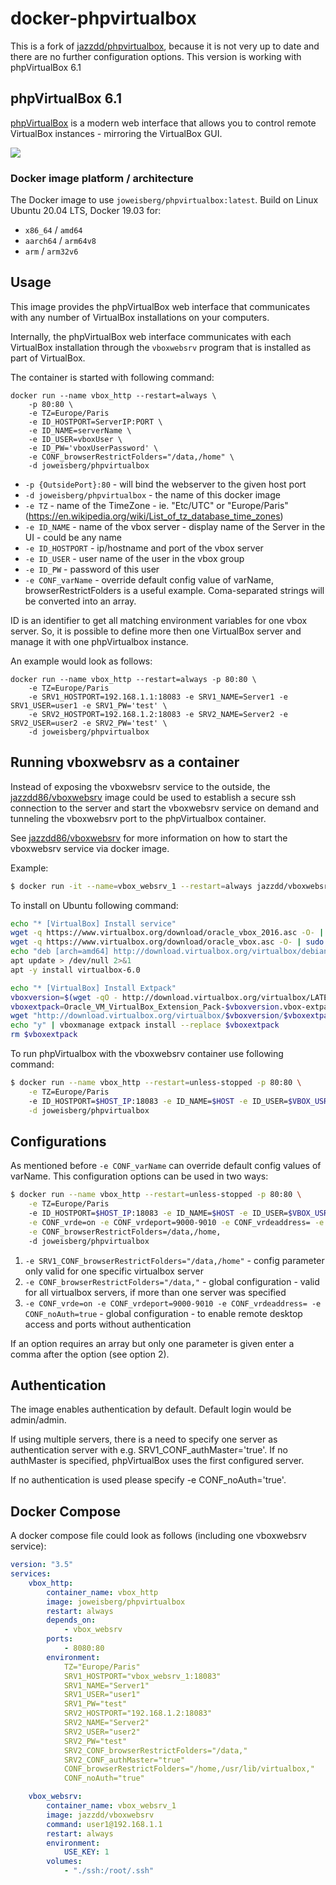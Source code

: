 # docker-phpvirtualbox

This is a fork of [jazzdd/phpvirtualbox](https://hub.docker.com/r/jazzdd/phpvirtualbox/), because it is not very up to date and there are no further configuration options. This version is working with phpVirtualBox 6.1

## phpVirtualBox 6.1

[phpVirtualBox](http://sourceforge.net/projects/phpvirtualbox/) is a modern web interface that allows you to control remote VirtualBox instances - mirroring the VirtualBox GUI.

![](http://a.fsdn.com/con/app/proj/phpvirtualbox/screenshots/phpvb1.png)

### Docker image platform / architecture

The Docker image to use `joweisberg/phpvirtualbox:latest`.
Build on Linux Ubuntu 20.04 LTS, Docker 19.03 for:
- `x86_64` / `amd64`
- `aarch64` / `arm64v8`
- `arm` / `arm32v6`

## Usage
This image provides the phpVirtualBox web interface that communicates with any number of VirtualBox installations on your computers.

Internally, the phpVirtualBox web interface communicates with each VirtualBox installation through the `vboxwebsrv` program that is installed as part of VirtualBox.

The container is started with following command:

```
docker run --name vbox_http --restart=always \
    -p 80:80 \
    -e TZ=Europe/Paris
    -e ID_HOSTPORT=ServerIP:PORT \
    -e ID_NAME=serverName \
    -e ID_USER=vboxUser \
    -e ID_PW='vboxUserPassword' \
    -e CONF_browserRestrictFolders="/data,/home" \
    -d joweisberg/phpvirtualbox
```

* `-p {OutsidePort}:80` - will bind the webserver to the given host port
* `-d joweisberg/phpvirtualbox` - the name of this docker image
* `-e TZ` - name of the TimeZone - ie. "Etc/UTC" or "Europe/Paris" (https://en.wikipedia.org/wiki/List_of_tz_database_time_zones)
* `-e ID_NAME` - name of the vbox server - display name of the Server in the UI - could be any name
* `-e ID_HOSTPORT` - ip/hostname and port of the vbox server
* `-e ID_USER` - user name of the user in the vbox group
* `-e ID_PW` - password of this user
* `-e CONF_varName` - override default config value of varName, browserRestrictFolders is a useful example. Coma-separated strings will be converted into an array.

ID is an identifier to get all matching environment variables for one vbox server. So, it is possible to define more then one VirtualBox server and manage it with one phpVirtualbox instance.

An example would look as follows:
```
docker run --name vbox_http --restart=always -p 80:80 \
    -e TZ=Europe/Paris
    -e SRV1_HOSTPORT=192.168.1.1:18083 -e SRV1_NAME=Server1 -e SRV1_USER=user1 -e SRV1_PW='test' \
    -e SRV2_HOSTPORT=192.168.1.2:18083 -e SRV2_NAME=Server2 -e SRV2_USER=user2 -e SRV2_PW='test' \
    -d joweisberg/phpvirtualbox
```

## Running vboxwebsrv as a container
Instead of exposing the vboxwebsrv service to the outside, the [jazzdd86/vboxwebsrv](https://github.com/jazzdd86/vboxwebsrv) image could be used to establish a secure ssh connection to the server and start the vboxwebsrv service on demand and tunneling the vboxwebsrv port to the phpVirtualbox container.

See [jazzdd86/vboxwebsrv](https://github.com/jazzdd86/vboxwebsrv) for more information on how to start the vboxwebsrv service via docker image.

Example:

```bash
$ docker run -it --name=vbox_websrv_1 --restart=always jazzdd/vboxwebsrv user1@192.168.1.1
```

To install on Ubuntu following command:

```bash
echo "* [VirtualBox] Install service"
wget -q https://www.virtualbox.org/download/oracle_vbox_2016.asc -O- | sudo apt-key add -
wget -q https://www.virtualbox.org/download/oracle_vbox.asc -O- | sudo apt-key add -
echo "deb [arch=amd64] http://download.virtualbox.org/virtualbox/debian $(lsb_release -sc) contrib" > /etc/apt/sources.list.d/virtualbox.list
apt update > /dev/null 2>&1
apt -y install virtualbox-6.0

echo "* [VirtualBox] Install Extpack"
vboxversion=$(wget -qO - http://download.virtualbox.org/virtualbox/LATEST.TXT)
vboxextpack=Oracle_VM_VirtualBox_Extension_Pack-$vboxversion.vbox-extpack
wget "http://download.virtualbox.org/virtualbox/$vboxversion/$vboxextpack"
echo "y" | vboxmanage extpack install --replace $vboxextpack
rm $vboxextpack
```

To run phpVirtualbox with the vboxwebsrv container use following command:

```bash
$ docker run --name vbox_http --restart=unless-stopped -p 80:80 \
    -e TZ=Europe/Paris
    -e ID_HOSTPORT=$HOST_IP:18083 -e ID_NAME=$HOST -e ID_USER=$VBOX_USR -e ID_PW=$VBOX_PWD \
    -d joweisberg/phpvirtualbox
```

## Configurations

As mentioned before `-e CONF_varName` can override default config values of varName. This configuration options can be used in two ways:

```bash
$ docker run --name vbox_http --restart=unless-stopped -p 80:80 \
    -e TZ=Europe/Paris
    -e ID_HOSTPORT=$HOST_IP:18083 -e ID_NAME=$HOST -e ID_USER=$VBOX_USR -e ID_PW=$VBOX_PWD \
    -e CONF_vrde=on -e CONF_vrdeport=9000-9010 -e CONF_vrdeaddress= -e CONF_noAuth=true \
    -e CONF_browserRestrictFolders=/data,/home,
    -d joweisberg/phpvirtualbox
```

1. `-e SRV1_CONF_browserRestrictFolders="/data,/home"` - config parameter only valid for one specific virtualbox server
2. `-e CONF_browserRestrictFolders="/data,"` - global configuration - valid for all virtualbox servers, if more than one server was specified
3. `-e CONF_vrde=on -e CONF_vrdeport=9000-9010 -e CONF_vrdeaddress= -e CONF_noAuth=true` - global configuration - to enable remote desktop access and ports without authentication

If an option requires an array but only one parameter is given enter a comma after the option (see option 2).

## Authentication
The image enables authentication by default. Default login would be admin/admin.

If using multiple servers, there is a need to specify one server as authentication server with e.g. SRV1_CONF_authMaster='true'. If no authMaster is specified, phpVirtualBox uses the first configured server.

If no authentication is used please specify -e CONF_noAuth='true'.

## Docker Compose
A docker compose file could look as follows (including one vboxwebsrv service):

```yml
version: "3.5"
services:
    vbox_http:
        container_name: vbox_http
        image: joweisberg/phpvirtualbox
        restart: always
        depends_on:
            - vbox_websrv
        ports:
            - 8080:80
        environment:
            TZ="Europe/Paris"
            SRV1_HOSTPORT="vbox_websrv_1:18083"
            SRV1_NAME="Server1"
            SRV1_USER="user1"
            SRV1_PW="test"
            SRV2_HOSTPORT="192.168.1.2:18083"
            SRV2_NAME="Server2"
            SRV2_USER="user2"
            SRV2_PW="test"
            SRV2_CONF_browserRestrictFolders="/data,"
            SRV2_CONF_authMaster="true"
            CONF_browserRestrictFolders="/home,/usr/lib/virtualbox,"
            CONF_noAuth="true"

    vbox_websrv:
        container_name: vbox_websrv_1
        image: jazzdd/vboxwebsrv
        command: user1@192.168.1.1
        restart: always
        environment:
            USE_KEY: 1
        volumes:
            - "./ssh:/root/.ssh"
```
